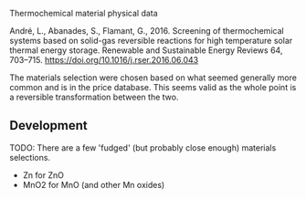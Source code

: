 Thermochemical material physical data

André, L., Abanades, S., Flamant, G., 2016. Screening of thermochemical systems based on solid-gas reversible reactions for high temperature solar thermal energy storage. Renewable and Sustainable Energy Reviews 64, 703–715. https://doi.org/10.1016/j.rser.2016.06.043

The materials selection were chosen based on what seemed generally more common and is in the price database. This seems valid as the whole point is a reversible transformation between the two. 

## Development

TODO: There are a few 'fudged' (but probably close enough) materials selections. 
* Zn for ZnO
* MnO2 for MnO (and other Mn oxides)